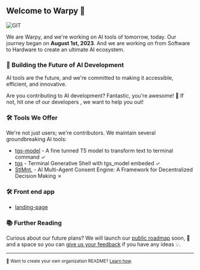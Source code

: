 ## Welcome to Warpy 👋

![GIT](https://github.com/warpy-ai/lading-page/blob/new_lading/public/warpy_white_icon.svg)

We are Warpy, and we're working on AI tools of tomorrow, today. Our journey began on **August 1st, 2023**. And we are working on from Software to Hardware to create an ultimate AI ecosystem.
### 🤖 Building the Future of AI Development

AI tools are the future, and we're committed to making it accessible, efficient, and innovative. 

Are you contributing to AI development? Fantastic, you're awesome! 🌟 If not, hit one of our developers , we want to help you out!

### 🛠 Tools We Offer

We're not just users; we're contributors. We maintain several groundbreaking AI tools:

- [tgs-model](https://github.com/warpy-ai/tgs-model) - A fine tunned T5 model to transform text to terminal command &check;
- [tgs](https://github.com/warpy-ai/tgs) - Terminal Generative Shell with tgs_model embeded &check;
- [StlMnt.](https://github.com/warpy-ai/settlement) - AI Multi-Agent Consent Engine: A Framework for Decentralized Decision Making &cross;

### 🛠 Front end app

- [landing-page](https://github.com/warpy-ai/lading-page)

### 📚 Further Reading

Curious about our future plans? We will launch our [public roadmap](https://github.com/warpy/roadmap) soon, 🌈 and a space so you can [give us your feedback](https://github.com/warpy/feedback) if you have any ideas 💡.

---

<sub>👀 Want to create your own organization README? [Learn how](https://docs.github.com/en/organizations/collaborating-with-groups-in-organizations/customizing-your-organizations-profile).</sub>

<!--
Crafted with 💙 by Warpy
👋🎤⬇️
-->
